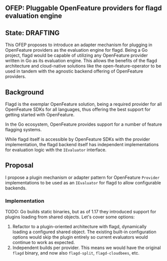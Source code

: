 ## OFEP: Pluggable OpenFeature providers for flagd evaluation engine

## State: DRAFTING

This OFEP proposes to introduce an adapter mechanism for plugging in OpenFeature providers as the evaluation engine for flagd.
Being a Go project, flagd would be capable of utilizing any OpenFeature provider written in Go as its evaluation engine. This
allows the benefits of the flagd architecture and cloud-native solutions like the open-feature-operator to be used in tandem
with the agnostic backend offering of OpenFeature providers.

## Background

Flagd is the exemplar OpenFeature solution, being a required provider for all OpenFeature SDKs for all languages, thus offering the best support for getting started with OpenFeature.

In the Go ecosystem, OpenFeature provides support for a number of feature flagging systems.

While flagd itself is accessible by OpenFeature SDKs with the provider implementation, the flagd backend itself has independent implementations for evaluation logic with the `IEvaluator` interface.

## Proposal

I propose a plugin mechanism or adapter pattern for OpenFeature `Provider` implementations to be used as an `IEvaluator` for flagd to allow configurable backends.

### Implementation

TODO: Go builds static binaries, but as of 1.17 they introduced support for plugins loading from shared objects. Let's cover some options:

1. Refactor to a plugin-oriented architecture with flagd, dynamically loading a configured shared object. The existing built-in configuration options would skip the plugin entirely so current evaluators would continue to work as expected.
2. Independent builds per provider. This means we would have the original `flagd` binary, and now also `flagd-split`, `flagd-cloudbees`, etc.